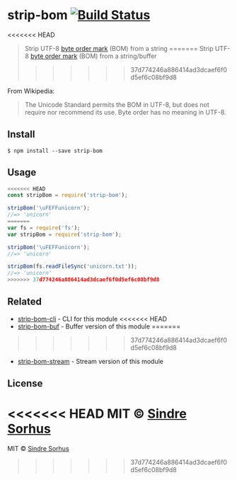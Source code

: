 # strip-bom [![Build Status](https://travis-ci.org/sindresorhus/strip-bom.svg?branch=master)](https://travis-ci.org/sindresorhus/strip-bom)

<<<<<<< HEAD
> Strip UTF-8 [byte order mark](http://en.wikipedia.org/wiki/Byte_order_mark#UTF-8) (BOM) from a string
=======
> Strip UTF-8 [byte order mark](http://en.wikipedia.org/wiki/Byte_order_mark#UTF-8) (BOM) from a string/buffer
>>>>>>> 37d774246a886414ad3dcaef6f0d5ef6c08bf9d8

From Wikipedia:

> The Unicode Standard permits the BOM in UTF-8, but does not require nor recommend its use. Byte order has no meaning in UTF-8.


## Install

```
$ npm install --save strip-bom
```


## Usage

```js
<<<<<<< HEAD
const stripBom = require('strip-bom');

stripBom('\uFEFFunicorn');
//=> 'unicorn'
=======
var fs = require('fs');
var stripBom = require('strip-bom');

stripBom('\uFEFFunicorn');
//=> 'unicorn'

stripBom(fs.readFileSync('unicorn.txt'));
//=> 'unicorn'
>>>>>>> 37d774246a886414ad3dcaef6f0d5ef6c08bf9d8
```


## Related

- [strip-bom-cli](https://github.com/sindresorhus/strip-bom-cli) - CLI for this module
<<<<<<< HEAD
- [strip-bom-buf](https://github.com/sindresorhus/strip-bom-buf) - Buffer version of this module
=======
>>>>>>> 37d774246a886414ad3dcaef6f0d5ef6c08bf9d8
- [strip-bom-stream](https://github.com/sindresorhus/strip-bom-stream) - Stream version of this module


## License

<<<<<<< HEAD
MIT © [Sindre Sorhus](https://sindresorhus.com)
=======
MIT © [Sindre Sorhus](http://sindresorhus.com)
>>>>>>> 37d774246a886414ad3dcaef6f0d5ef6c08bf9d8

